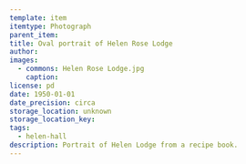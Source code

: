 ```yaml
---
template: item
itemtype: Photograph
parent_item: 
title: Oval portrait of Helen Rose Lodge
author: 
images:
  - commons: Helen Rose Lodge.jpg
    caption: 
license: pd
date: 1950-01-01
date_precision: circa
storage_location: unknown
storage_location_key: 
tags:
  - helen-hall
description: Portrait of Helen Lodge from a recipe book.
---
```

